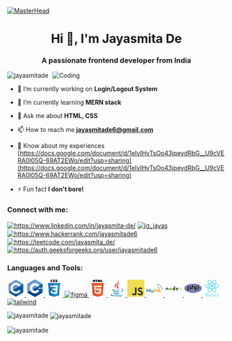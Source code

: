 [![MasterHead](https://repository-images.githubusercontent.com/588181932/e36ec678-7984-4cdd-8e4c-a3932772ff8e)](https://JayasmitaDe.io)
<h1 align="center">Hi 👋, I'm Jayasmita De</h1>
<h3 align="center">A passionate frontend developer from India</h3>
<img align="right" alt="Coding" width="400" src="https://mir-s3-cdn-cf.behance.net/project_modules/disp/601014116770475.6068beff4640a.gif">

<p align="left"> <img src="https://komarev.com/ghpvc/?username=jayasmitade&label=Profile%20views&color=0e75b6&style=flat" alt="jayasmitade" /> </p>

- 🔭 I’m currently working on **Login/Logout System**

- 🌱 I’m currently learning **MERN stack**

- 💬 Ask me about **HTML, CSS**

- 📫 How to reach me **jayasmitade6@gmail.com**

- 📄 Know about my experiences [https://docs.google.com/document/d/1eIvIHvTsOo43jpeydRbG__U9cVERA0l05Q-69AT2EWo/edit?usp=sharing](https://docs.google.com/document/d/1eIvIHvTsOo43jpeydRbG__U9cVERA0l05Q-69AT2EWo/edit?usp=sharing)

- ⚡ Fun fact **I don't bore!**

<h3 align="left">Connect with me:</h3>
<p align="left">
<a href="https://www.linkedin.com/in/jayasmita-de/" target="blank"><img align="center" src="https://raw.githubusercontent.com/rahuldkjain/github-profile-readme-generator/master/src/images/icons/Social/linked-in-alt.svg" alt="https://www.linkedin.com/in/jayasmita-de/" height="30" width="40" /></a>
<a href="https://instagram.com/ig_jayas" target="blank"><img align="center" src="https://raw.githubusercontent.com/rahuldkjain/github-profile-readme-generator/master/src/images/icons/Social/instagram.svg" alt="ig_jayas" height="30" width="40" /></a>
<a href="https://www.hackerrank.com/https://www.hackerrank.com/jayasmitade6" target="blank"><img align="center" src="https://raw.githubusercontent.com/rahuldkjain/github-profile-readme-generator/master/src/images/icons/Social/hackerrank.svg" alt="https://www.hackerrank.com/jayasmitade6" height="30" width="40" /></a>
<a href="https://www.leetcode.com/https://leetcode.com/jayasmita_de/" target="blank"><img align="center" src="https://raw.githubusercontent.com/rahuldkjain/github-profile-readme-generator/master/src/images/icons/Social/leet-code.svg" alt="https://leetcode.com/jayasmita_de/" height="30" width="40" /></a>
<a href="https://auth.geeksforgeeks.org/user/https://auth.geeksforgeeks.org/user/jayasmitade6" target="blank"><img align="center" src="https://raw.githubusercontent.com/rahuldkjain/github-profile-readme-generator/master/src/images/icons/Social/geeks-for-geeks.svg" alt="https://auth.geeksforgeeks.org/user/jayasmitade6" height="30" width="40" /></a>
</p>

<h3 align="left">Languages and Tools:</h3>
<p align="left"> <a href="https://www.cprogramming.com/" target="_blank" rel="noreferrer"> <img src="https://raw.githubusercontent.com/devicons/devicon/master/icons/c/c-original.svg" alt="c" width="40" height="40"/> </a> <a href="https://www.w3schools.com/cpp/" target="_blank" rel="noreferrer"> <img src="https://raw.githubusercontent.com/devicons/devicon/master/icons/cplusplus/cplusplus-original.svg" alt="cplusplus" width="40" height="40"/> </a> <a href="https://www.w3schools.com/css/" target="_blank" rel="noreferrer"> <img src="https://raw.githubusercontent.com/devicons/devicon/master/icons/css3/css3-original-wordmark.svg" alt="css3" width="40" height="40"/> </a> <a href="https://www.figma.com/" target="_blank" rel="noreferrer"> <img src="https://www.vectorlogo.zone/logos/figma/figma-icon.svg" alt="figma" width="40" height="40"/> </a> <a href="https://www.w3.org/html/" target="_blank" rel="noreferrer"> <img src="https://raw.githubusercontent.com/devicons/devicon/master/icons/html5/html5-original-wordmark.svg" alt="html5" width="40" height="40"/> </a> <a href="https://www.java.com" target="_blank" rel="noreferrer"> <img src="https://raw.githubusercontent.com/devicons/devicon/master/icons/java/java-original.svg" alt="java" width="40" height="40"/> </a> <a href="https://developer.mozilla.org/en-US/docs/Web/JavaScript" target="_blank" rel="noreferrer"> <img src="https://raw.githubusercontent.com/devicons/devicon/master/icons/javascript/javascript-original.svg" alt="javascript" width="40" height="40"/> </a> <a href="https://www.mysql.com/" target="_blank" rel="noreferrer"> <img src="https://raw.githubusercontent.com/devicons/devicon/master/icons/mysql/mysql-original-wordmark.svg" alt="mysql" width="40" height="40"/> </a> <a href="https://nodejs.org" target="_blank" rel="noreferrer"> <img src="https://raw.githubusercontent.com/devicons/devicon/master/icons/nodejs/nodejs-original-wordmark.svg" alt="nodejs" width="40" height="40"/> </a> <a href="https://www.php.net" target="_blank" rel="noreferrer"> <img src="https://raw.githubusercontent.com/devicons/devicon/master/icons/php/php-original.svg" alt="php" width="40" height="40"/> </a> <a href="https://reactjs.org/" target="_blank" rel="noreferrer"> <img src="https://raw.githubusercontent.com/devicons/devicon/master/icons/react/react-original-wordmark.svg" alt="react" width="40" height="40"/> </a> <a href="https://tailwindcss.com/" target="_blank" rel="noreferrer"> <img src="https://www.vectorlogo.zone/logos/tailwindcss/tailwindcss-icon.svg" alt="tailwind" width="40" height="40"/> </a> </p>

<p><img align="left" src="https://github-readme-stats.vercel.app/api/top-langs?username=jayasmitade&show_icons=true&locale=en&layout=compact" alt="jayasmitade" /></p>

<p>&nbsp;<img align="center" src="https://github-readme-stats.vercel.app/api?username=jayasmitade&show_icons=true&locale=en" alt="jayasmitade" /></p>

<p><img align="center" src="https://github-readme-streak-stats.herokuapp.com/?user=jayasmitade&" alt="jayasmitade" /></p>

